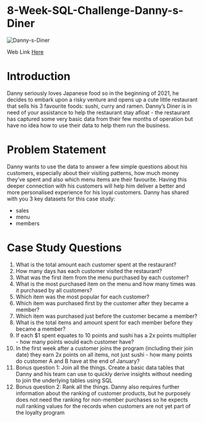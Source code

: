 # 8-Week-SQL-Challenge-Danny-s-Diner

![Danny-s-Diner](https://8weeksqlchallenge.com/images/case-study-designs/1.png)

Web Link [Here](https://8weeksqlchallenge.com/case-study-1/) 

# Introduction
Danny seriously loves Japanese food so in the beginning of 2021, he decides to embark upon a risky venture and opens up a cute little restaurant that sells his 3 favourite foods: sushi, curry and ramen.
Danny’s Diner is in need of your assistance to help the restaurant stay afloat - the restaurant has captured some very basic data from their few months of operation but have no idea how to use their data to help them run the business.

# Problem Statement

Danny wants to use the data to answer a few simple questions about his customers, especially about their visiting patterns, how much money they’ve spent and also which menu items are their favourite. Having this deeper connection with his customers will help him deliver a better and more personalised experience for his loyal customers.
Danny has shared with you 3 key datasets for this case study:

- sales
- menu
- members
  
# Case Study Questions

1. What is the total amount each customer spent at the restaurant?
2. How many days has each customer visited the restaurant?
3. What was the first item from the menu purchased by each customer?
4. What is the most purchased item on the menu and how many times was it purchased by all customers?
5. Which item was the most popular for each customer?
6. Which item was purchased first by the customer after they became a member?
7. Which item was purchased just before the customer became a member?
8. What is the total items and amount spent for each member before they became a member?
9. If each $1 spent equates to 10 points and sushi has a 2x points multiplier - how many points would each customer have?
10. In the first week after a customer joins the program (including their join date) they earn 2x points on all items, not just sushi - how many points do customer A and B have at the end of January?
11. Bonus question 1: Join all the things. Create a basic data tables that Danny and his team can use to quickly derive insights without needing to join the underlying tables using SQL
12. Bonus question 2: Rank all the things. Danny also requires further information about the ranking of customer products, but he purposely does not need the ranking for non-member purchases so he expects null ranking values for the records when customers are not yet part of the loyalty program


